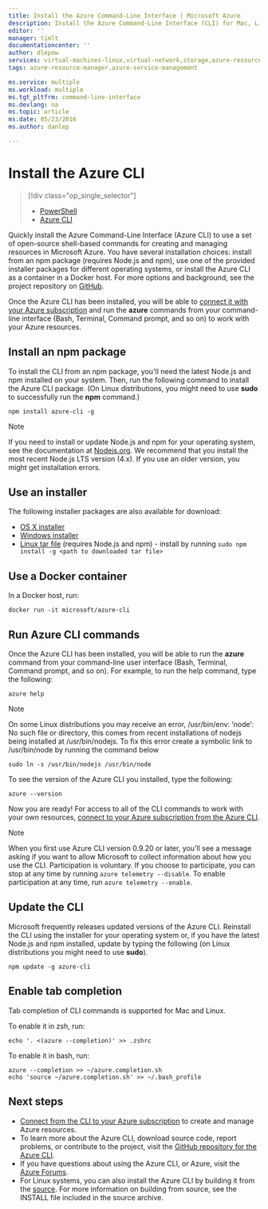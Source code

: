 ```yaml
---
title: Install the Azure Command-Line Interface | Microsoft Azure
description: Install the Azure Command-Line Interface (CLI) for Mac, Linux, and Windows to start using Azure services
editor: ''
manager: timlt
documentationcenter: ''
author: dlepow
services: virtual-machines-linux,virtual-network,storage,azure-resource-manager
tags: azure-resource-manager,azure-service-management

ms.service: multiple
ms.workload: multiple
ms.tgt_pltfrm: command-line-interface
ms.devlang: na
ms.topic: article
ms.date: 05/23/2016
ms.author: danlep

---
```

# Install the Azure CLI
> [!div class="op_single_selector"]
> * [PowerShell](powershell-install-configure.md)
> * [Azure CLI](xplat-cli-install.md)
> 
> 

Quickly install the Azure Command-Line Interface (Azure CLI) to use a set of open-source shell-based commands for creating and managing resources in Microsoft Azure. You have several installation choices: install from an npm package (requires Node.js and npm), use one of the provided installer packages for different operating systems, or install the Azure CLI as a container in a Docker host. For more options and background, see the project repository on [GitHub](https://github.com/azure/azure-xplat-cli).

Once the Azure CLI has been installed, you will be able to [connect it with your Azure subscription](xplat-cli-connect.md) and run the **azure** commands from your command-line interface (Bash, Terminal, Command prompt, and so on) to work with your Azure resources.

## Install an npm package
To install the CLI from an npm package, you'll need the latest Node.js and npm  installed on your system. Then, run the following command to install the Azure CLI package. (On Linux distributions, you might need to use **sudo**  to successfully run the **npm** command.)

    npm install azure-cli -g

> [!NOTE]
> If you need to install or update Node.js and npm for your operating system, see the documentation at [Nodejs.org](https://nodejs.org/en/download/package-manager/). We recommend that you install the most recent Node.js LTS version (4.x). If you use an older version, you might get installation errors.
> 
> 

## Use an installer
The following installer packages are also available for download:

* [OS X installer](http://aka.ms/mac-azure-cli)
* [Windows installer](https://www.microsoft.com/web/handlers/webpi.ashx?command=getinstallerredirect&appid=windowsazurexplatcli&mode=new)
* [Linux tar file](http://aka.ms/linux-azure-cli) (requires Node.js and npm) - install by running `sudo npm install -g <path to downloaded tar file>`

## Use a Docker container
In a Docker host, run:

```
docker run -it microsoft/azure-cli
```

## Run Azure CLI commands
Once the Azure CLI has been installed, you will be able to run the **azure** command from your command-line user interface (Bash, Terminal, Command prompt, and so on). For example, to run the help command, type the following:

```
azure help
```
> [!NOTE]
> On some Linux distributions you may receive an error, /usr/bin/env: ‘node’: No such file or directory, this comes from recent installations of nodejs being installed at /usr/bin/nodejs. To fix this error create a symbolic link to /usr/bin/node by running the command below
> 
> 

```
sudo ln -s /usr/bin/nodejs /usr/bin/node
```

To see the version of the Azure CLI you installed, type the following:

```
azure --version
```

Now you are ready! For access to all of the CLI commands to work with your own resources, [connect to your Azure subscription from the Azure CLI](xplat-cli-connect.md).

> [!NOTE]
> When you first use Azure CLI version 0.9.20 or later, you'll see a message asking if you want to allow Microsoft to collect information about how you use the CLI. Participation is voluntary. If you choose to participate, you can stop at any time by running `azure telemetry --disable`. To enable participation at any time, run `azure telemetry --enable`.
> 
> 

## Update the CLI
Microsoft frequently releases updated versions of the Azure CLI. Reinstall the CLI using the installer for your operating system or, if you have the latest Node.js and npm installed, update by typing the following (on Linux distributions you might need to use **sudo**).

```
npm update -g azure-cli
```

## Enable tab completion
Tab completion of CLI commands is supported for Mac and Linux.

To enable it in zsh, run:

```
echo '. <(azure --completion)' >> .zshrc
```

To enable it in bash, run:

```
azure --completion >> ~/azure.completion.sh
echo 'source ~/azure.completion.sh' >> ~/.bash_profile
```


## Next steps
* [Connect from the CLI to your Azure subscription](xplat-cli-connect.md) to create and manage Azure resources.
* To learn more about the Azure CLI, download source code, report problems, or contribute to the project, visit the [GitHub repository for the Azure CLI](https://github.com/azure/azure-xplat-cli).
* If you have questions about using the Azure CLI, or Azure, visit the [Azure Forums](https://social.msdn.microsoft.com/Forums/en-US/home?forum=azurescripting).
* For Linux systems, you can also install the Azure CLI by building it from the [source](http://aka.ms/linux-azure-cli). For more information on building from source, see the INSTALL file included in the source archive.

[mac-installer]: http://aka.ms/mac-azure-cli
[windows-installer]: https://www.microsoft.com/web/handlers/webpi.ashx?command=getinstallerredirect&appid=windowsazurexplatcli&mode=new
[linux-installer]: http://aka.ms/linux-azure-cli
[cliasm]: virtual-machines-command-line-tools.md
[cliarm]: ./virtual-machines/azure-cli-arm-commands.md
